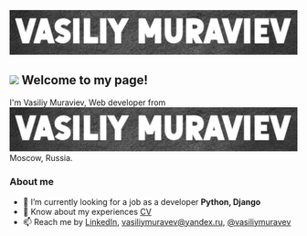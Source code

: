 [![Header](https://github.com/vasiliy-muravev/vasiliy-muravev/blob/main/assets/github_header3.jpg)](https://vasiliymuravev.ru/)

## <img src="https://emojis.slackmojis.com/emojis/images/1531849430/4246/blob-sunglasses.gif?1531849430" width="30"/> Welcome to my page!
I'm Vasiliy Muraviev, Web developer from ![tricolour](https://github.com/vasiliy-muravev/vasiliy-muravev/blob/main/assets/github_header3.jpg) Moscow, Russia.

### About me
- 🌱 I’m currently looking for a job as a developer **Python, Django**
- 📄 Know about my experiences [CV](https://hh.ru/resume/63577db6ff0b7f33680039ed1f495570556136)
- 📫 Reach me by [LinkedIn](www.linkedin.com/in/vasiliymuravev), [vasiliymuravev@yandex.ru](vasiliymuravev@yandex.ru), [@vasiliymuravev](https://t.me/vasiliymuravev)

